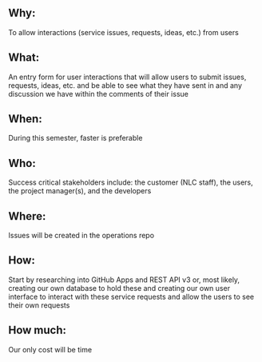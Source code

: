 ## Why:
To allow interactions (service issues, requests, ideas, etc.) from users

## What: 
An entry form for user interactions that will allow users to submit issues, requests, ideas, etc. and be able to see what they have sent in and any discussion we have within the comments of their issue

## When: 
During this semester, faster is preferable

## Who: 
Success critical stakeholders include: the customer (NLC staff), the users, the project manager(s), and the developers

## Where: 
Issues will be created in the operations repo

## How:
Start by researching into GitHub Apps and REST API v3 or, most likely, creating our own database to hold these and creating our own user interface to interact with these service requests and allow the users to see their own requests

## How much:
Our only cost will be time
